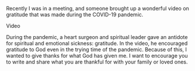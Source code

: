 Recently I was in a meeting, and someone brought up a wonderful video on gratitude that was made during the COVID-19 pandemic.

Video

During the pandemic, a heart surgeon and spiritual leader gave an antidote for spiritual and emotional sickness: gratitude. In the video, he encouraged gratitude to God even in the trying time of the pandemic. Because of this, I wanted to give thanks for what God has given me. I want to encourage you to write and share what you are thankful for with your family or loved ones.
